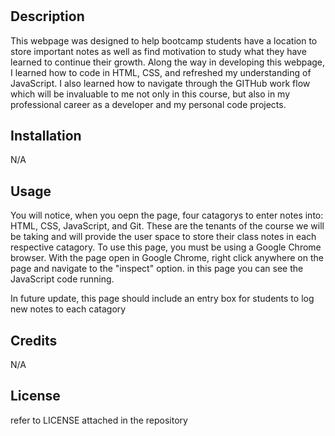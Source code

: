 # <Prework Study Guide Webpage>

## Description

This webpage was designed to help bootcamp students have a location to store important notes as well as find motivation to study what they have learned to continue their growth. Along the way in developing this webpage, I learned how to code in HTML, CSS, and refreshed my understanding of JavaScript. I also learned how to navigate through the GITHub work flow which will be invaluable to me not only in this course, but also in my professional career as a developer and my personal code projects.

## Installation

N/A

## Usage

You will notice, when you oepn the page, four catagorys to enter notes into: HTML, CSS, JavaScript, and Git. These are the tenants of the course we will be taking and will provide the user space to store their class notes in each respective catagory. To use this page, you must be using a Google Chrome browser. With the page open in Google Chrome, right click anywhere on the page and navigate to the "inspect" option. in this page you can see the JavaScript code running. 

In future update, this page should include an entry box for students to log new notes to each catagory

## Credits

N/A

## License

refer to LICENSE attached in the repository


